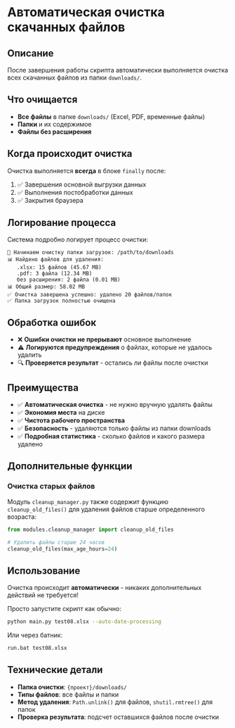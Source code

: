 # Автоматическая очистка скачанных файлов

## Описание

После завершения работы скрипта автоматически выполняется очистка всех скачанных файлов из папки `downloads/`.

## Что очищается

- **Все файлы** в папке `downloads/` (Excel, PDF, временные файлы)
- **Папки** и их содержимое
- **Файлы без расширения**

## Когда происходит очистка

Очистка выполняется **всегда** в блоке `finally` после:
1. ✅ Завершения основной выгрузки данных
2. ✅ Выполнения постобработки данных
3. ✅ Закрытия браузера

## Логирование процесса

Система подробно логирует процесс очистки:

```
🧹 Начинаем очистку папки загрузок: /path/to/downloads
📊 Найдено файлов для удаления:
   .xlsx: 15 файлов (45.67 MB)
   .pdf: 3 файла (12.34 MB)
   без расширения: 2 файла (0.01 MB)
📊 Общий размер: 58.02 MB
✅ Очистка завершена успешно: удалено 20 файлов/папок
✅ Папка загрузок полностью очищена
```

## Обработка ошибок

- ❌ **Ошибки очистки не прерывают** основное выполнение
- ⚠️ **Логируются предупреждения** о файлах, которые не удалось удалить
- 🔍 **Проверяется результат** - остались ли файлы после очистки

## Преимущества

- ✅ **Автоматическая очистка** - не нужно вручную удалять файлы
- ✅ **Экономия места** на диске
- ✅ **Чистота рабочего пространства**
- ✅ **Безопасность** - удаляются только файлы из папки downloads
- ✅ **Подробная статистика** - сколько файлов и какого размера удалено

## Дополнительные функции

### Очистка старых файлов

Модуль `cleanup_manager.py` также содержит функцию `cleanup_old_files()` для удаления файлов старше определенного возраста:

```python
from modules.cleanup_manager import cleanup_old_files

# Удалить файлы старше 24 часов
cleanup_old_files(max_age_hours=24)
```

## Использование

Очистка происходит **автоматически** - никаких дополнительных действий не требуется!

Просто запустите скрипт как обычно:
```bash
python main.py test08.xlsx --auto-date-processing
```

Или через батник:
```bash
run.bat test08.xlsx
```

## Технические детали

- **Папка очистки**: `{проект}/downloads/`
- **Типы файлов**: все файлы и папки
- **Метод удаления**: `Path.unlink()` для файлов, `shutil.rmtree()` для папок
- **Проверка результата**: подсчет оставшихся файлов после очистки
